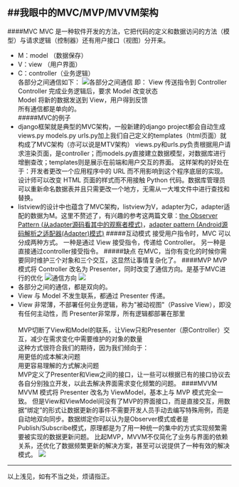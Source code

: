 ##我眼中的MVC/MVP/MVVM架构
---
####MVC
MVC 是一种软件开发的方法，它把代码的定义和数据访问的方法（模型）与请求逻辑（控制器）还有用户接口（视图）分开来。

* M：model （数据保存）
* V：view （用户界面）
* C：controller（业务逻辑）
</br>各部分之间通信如下：
![各部分之间通信](http://image.beekka.com/blog/2015/bg2015020105.png)
即：
View 传送指令到 Controller</br>
Controller 完成业务逻辑后，要求 Model 改变状态</br>
Model 将新的数据发送到 View，用户得到反馈</br>
所有通信都是单向的。</br>
#####MVC的例子
* django框架就是典型的MVC架构，一般新建的django project都会自动生成 views.py models.py urls.py加上我们自己定义的templates（html页面）就构成了MVC架构（亦可以说是MTV架构）
views.py和urls.py负责根据用户请求渲染页面，是controller；而models.py直接建立数据模型，对数据库进行增删查改；templates则是展示在前端和用户交互的界面。
这样架构的好处在于：开发者更改一个应用程序中的 URL 而不用影响到这个程序底层的实现。设计师可以改变 HTML 页面的样式而不用接触 Python 代码。数据库管理员可以重新命名数据表并且只需更改一个地方，无需从一大堆文件中进行查找和替换。
* listview的设计中也蕴含了MVC架构，listview为V，adapter为C，adapter适配的数据为M。这里不赘述了，有兴趣的参考这两篇文章：[the Observer Pattern (从adapter源码看其中的观察者模式)](https://github.com/bboylin/bboylin.github.io/tree/master/android/20160630)，[adapter pattern (Android源码解析之适配器(Adapter)模式)](https://github.com/bboylin/bboylin.github.io/tree/master/android/20160705)
#####互动模式
接受用户指令时，MVC 可以分成两种方式。
一种是通过 View 接受指令，传递给 Controller。
另一种是直接通过controller接受指令。
#####缺点
在MVC，当你有变化的时候你需要同时维护三个对象和三个交互，这显然让事情复杂化了。
####MVP
MVP 模式将 Controller 改名为 Presenter，同时改变了通信方向。是基于MVC进行的优化
![通信方向](http://image.beekka.com/blog/2015/bg2015020109.png)
![](https://pic1.zhimg.com/ffa885b9adc7f4dca8bfe674565e848c_b.jpg)
* 各部分之间的通信，都是双向的。
* View 与 Model 不发生联系，都通过 Presenter 传递。
* View 非常薄，不部署任何业务逻辑，称为"被动视图"（Passive View），即没有任何主动性，而 Presenter非常厚，所有逻辑都部署在那里</br>
</br>MVP切断了View和Model的联系，让View只和Presenter（原Controller）交互，减少在需求变化中需要维护的对象的数量
</br>这种方式很符合我们的期待，因为我们倾向于：</br>
用更低的成本解决问题</br>
用更容易理解的方式解决问题</br>
MVP定义了Presenter和View之间的接口，让一些可以根据已有的接口协议去各自分别独立开发，以此去解决界面需求变化频繁的问题。
####MVVM
MVVM 模式将 Presenter 改名为 ViewModel，基本上与 MVP 模式完全一致。
但是View和ViewModel间没有了MVP的界面接口，而是直接交互，用数据“绑定”的形式让数据更新的事件不需要开发人员手动去编写特殊用例，而是自动地双向同步。数据绑定你可以认为是Observer模式或者是Publish/Subscribe模式，原理都是为了用一种统一的集中的方式实现频繁需要被实现的数据更新问题。
比起MVP，MVVM不仅简化了业务与界面的依赖关系，还优化了数据频繁更新的解决方案，甚至可以说提供了一种有效的解决模式。
![](http://image.beekka.com/blog/2015/bg2015020110.png)

---
以上浅见，如有不当之处，烦请指正。
